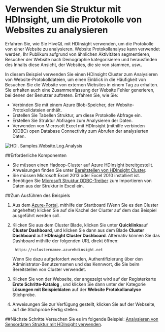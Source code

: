 <properties 
    pageTitle="Verwenden Sie Struktur mit Hadoop für die Website Log Analyse | Microsoft Azure" 
    description="Erfahren Sie, wie Struktur mit HDInsight verwenden, um die Website Protokolle zu analysieren. Sie erhalten eine Protokolldatei als Eingabe in eine Tabelle HDInsight verwenden und HiveQL zum Abfragen von Daten verwenden." 
    services="hdinsight" 
    documentationCenter="" 
    authors="nitinme" 
    manager="jhubbard" 
    editor="cgronlun"
    tags="azure-portal"/>

<tags 
    ms.service="hdinsight" 
    ms.workload="big-data" 
    ms.tgt_pltfrm="na" 
    ms.devlang="na" 
    ms.topic="article" 
    ms.date="05/17/2016" 
    ms.author="nitinme"/>

# <a name="use-hive-with-hdinsight-to-analyze-logs-from-websites"></a>Verwenden Sie Struktur mit HDInsight, um die Protokolle von Websites zu analysieren

Erfahren Sie, wie Sie HiveQL mit HDInsight verwenden, um die Protokolle von einer Website zu analysieren. Website Protokollanalyse kann verwendet werden, Ihr Publikum aufgrund von ähnlichen Aktivitäten segmentieren, Besucher der Website nach Demographie kategorisieren und herausfinden des Inhalts diese Ansicht, der Websites, die sie von stammen, usw..

In diesem Beispiel verwenden Sie einen HDInsight Cluster zum Analysieren von Website-Protokolldateien, um einen Einblick in die Häufigkeit von Besuchen Sie die Website von externen Websites in einem Tag zu erhalten. Sie erhalten auch eine Zusammenfassung der Website Fehler generieren, bei denen der Benutzer auftreten. Erfahren Sie, wie Sie:

- Verbinden Sie mit einem Azure Blob-Speicher, der Website-Protokolldateien enthält.
- Erstellen Sie Tabellen Struktur, um diese Protokolle Abfrage ein.
- Erstellen Sie Struktur Abfragen zum Analysieren der Daten.
- Verwenden von Microsoft Excel mit HDInsight (mithilfe verbinden (ODBC) open Database Connectivity zum Abrufen der analysierten Daten.

![HDI. Samples.Website.Log.Analysis][img-hdi-weblogs-sample]

##<a name="prerequisites"></a>Erforderliche Komponenten

- Sie müssen einen Hadoop-Cluster auf Azure HDInsight bereitgestellt. Anweisungen finden Sie unter [Bereitstellen von HDInsight Cluster][hdinsight-provision]. 
- Sie müssen Microsoft Excel 2013 oder Excel 2010 installiert ist.
- Benötigen Sie [Microsoft Struktur ODBC-Treiber](http://www.microsoft.com/download/details.aspx?id=40886) zum Importieren von Daten aus der Struktur in Excel ein.


##<a name="to-run-the-sample"></a>Zum Ausführen des Beispiels

1. Aus dem [Azure-Portal](https://portal.azure.com/), mithilfe der Startboard (Wenn Sie es den Cluster angeheftet) klicken Sie auf die Kachel der Cluster auf dem das Beispiel ausgeführt werden soll.

2. Klicken Sie aus dem Cluster Blade, klicken Sie unter **Quicklinks**auf **Cluster Dashboard**, und klicken Sie dann aus dem Blade **Cluster Dashboard** auf **HDInsight Cluster Dashboard**. Alternativ können Sie das Dashboard mithilfe der folgenden URL direkt öffnen:

        https://<clustername>.azurehdinsight.net
    
    Wenn Sie dazu aufgefordert werden, Authentifizierung über den Administrator-Benutzernamen und das Kennwort, die Sie beim Bereitstellen von Cluster verwendet.
  
2. Klicken Sie von der Webseite, der angezeigt wird auf der Registerkarte **Erste Schritte-Katalog** , und klicken Sie dann unter der Kategorie **Lösungen mit Beispieldaten** auf der **Website Protokollanalyse** Stichprobe.

3. Anweisungen Sie zur Verfügung gestellt, klicken Sie auf der Webseite, auf die Stichprobe Fertig stellen.

##<a name="next-steps"></a>Nächste Schritte
Versuchen Sie es im folgende Beispiel: [Analysieren von Sensordaten Struktur mit HDInsight verwenden](hdinsight-hive-analyze-sensor-data.md).


[hdinsight-provision]: hdinsight-provision-clusters.md
[hdinsight-sensor-data-sample]: ../hdinsight-use-hive-sensor-data-analysis.md

[img-hdi-weblogs-sample]: ./media/hdinsight-hive-analyze-website-log/hdinsight-weblogs-sample.png
 
